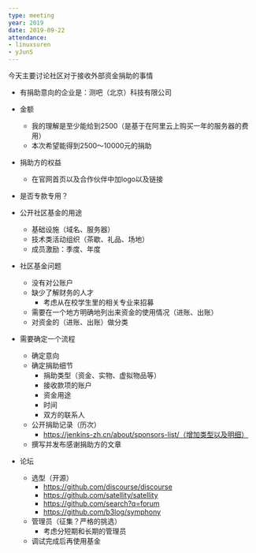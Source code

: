 ```yaml
---
type: meeting
year: 2019
date: 2019-09-22
attendance:
- linuxsuren
- yJunS
---
```


今天主要讨论社区对于接收外部资金捐助的事情

* 有捐助意向的企业是：测吧（北京）科技有限公司
* 金额
    * 我的理解是至少能给到2500（是基于在阿里云上购买一年的服务器的费用）
    * 本次希望能得到2500～10000元的捐助
* 捐助方的权益
    * 在官网首页以及合作伙伴中加logo以及链接
* 是否专款专用？

* 公开社区基金的用途
    * 基础设施（域名、服务器）
    * 技术类活动组织（茶歇、礼品、场地）
    * 成员激励：季度、年度
* 社区基金问题
    * 没有对公账户
    * 缺少了解财务的人才
        * 考虑从在校学生里的相关专业来招募
    * 需要在一个地方明确地列出来资金的使用情况（进账、出账）
    * 对资金的（进账、出账）做分类
* 需要确定一个流程
    * 确定意向
    * 确定捐助细节
        * 捐助类型（资金、实物、虚拟物品等）
        * 接收款项的账户
        * 资金用途
        * 时间
        * 双方的联系人
    * 公开捐助记录（历次） 
        * https://jenkins-zh.cn/about/sponsors-list/（增加类型以及明细）
    * 撰写并发布感谢捐助方的文章

* 论坛
    * 选型（开源）
        * https://github.com/discourse/discourse
        * https://github.com/satellity/satellity
        * https://github.com/search?q=forum
        * https://github.com/b3log/symphony
    * 管理员（征集？严格的挑选）
        * 考虑分短期和长期的管理员
    * 调试完成后再使用基金
